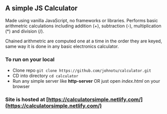 ## A simple JS Calculator

Made using vanilla JavaScript, no frameworks or libraries.
Performs basic arithmetric calculations including addition (+), subtraction (-), multiplication (*) and division (/).

Chained arithmetric are computed one at a time in the order they are keyed, same way it is done in any basic electronics calculator.

### To run on your local
* Clone repo `git clone https://github.com/johnotu/calculator.git`
* CD into directory `cd calculator`
* Run any simple server like __http-server__ OR just open _index.html_ on your browser

### Site is hosted at [https://calculatorsimple.netlify.com/](https://calculatorsimple.netlify.com/)